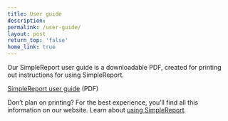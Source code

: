 ```yaml
---
title: User guide
description:
permalink: /user-guide/
layout: post
return_top: 'false'
home_link: true
---
```


Our SimpleReport user guide is a downloadable PDF, created for printing out instructions for using SimpleReport.

[SimpleReport user guide](/assets/resources/SimpleReport-user-guide.pdf) (PDF)

Don’t plan on printing? For the best experience, you’ll find all this information on our website. Learn about [using SimpleReport](/using-simplereport).
